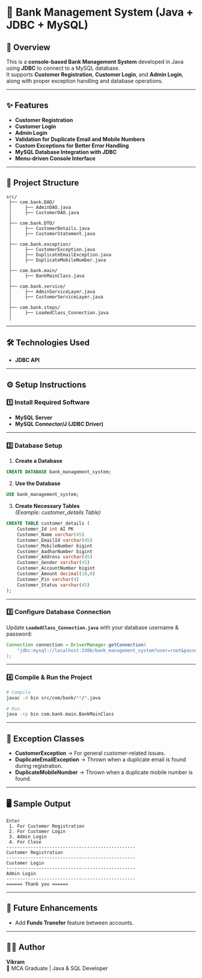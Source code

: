 # 🏦 Bank Management System (Java + JDBC + MySQL)

## 📌 Overview
This is a **console-based Bank Management System** developed in Java using **JDBC** to connect to a MySQL database.  
It supports **Customer Registration**, **Customer Login**, and **Admin Login**, along with proper exception handling and database operations.

---

## ✨ Features
- **Customer Registration**
- **Customer Login**
- **Admin Login**
- **Validation for Duplicate Email and Mobile Numbers**
- **Custom Exceptions for Better Error Handling**
- **MySQL Database Integration with JDBC**
- **Menu-driven Console Interface**

---

## 📂 Project Structure

```
src/
 ├── com.bank.DAO/
 │     ├── AdminDAO.java
 │     ├── CustomerDAO.java
 │
 ├── com.bank.DTO/
 │     ├── CustomerDetails.java
 │     ├── CustomerStatement.java
 │
 ├── com.bank.exception/
 │     ├── CustomerException.java
 │     ├── DuplicateEmailException.java
 │     ├── DuplicateMobileNumber.java
 │
 ├── com.bank.main/
 │     ├── BankMainClass.java
 │
 ├── com.bank.service/
 │     ├── AdminServiceLayer.java  
 │     ├── CustomerServiceLayer.java
 │
 ├── com.bank.steps/
 │     ├── LoadedClass_Connection.java
 │
```

---

## 🛠 Technologies Used
- **JDBC API**

---

## ⚙️ Setup Instructions

### 1️⃣ Install Required Software
- **MySQL Server**
- **MySQL Connector/J (JDBC Driver)**

---

### 2️⃣ Database Setup
1. **Create a Database**
```sql
CREATE DATABASE bank_management_system;
```

2. **Use the Database**
```sql
USE bank_management_system;
```

3. **Create Necessary Tables**  
*(Example: customer_details Table)*
```sql
CREATE TABLE customer_details (
    Customer_Id int AI PK 
	Customer_Name varchar(45) 
	Customer_EmailId varchar(45) 
	Customer_MobileNumber bigint 
	Customer_AadharNumber bigint 
	Customer_Address varchar(45) 
	Customer_Gender varchar(45) 
	Customer_AccountNumber bigint 
	Customer_Amount decimal(10,0) 
	Customer_Pin varchar(4) 
	Customer_Status varchar(45)
);
```

---

### 3️⃣ Configure Database Connection
Update **`LoadedClass_Connection.java`** with your database username & password:
```java
Connection connection = DriverManager.getConnection(
    "jdbc:mysql://localhost:3306/bank_management_system?user=root&password=YOUR_PASSWORD"
);
```

---

### 4️⃣ Compile & Run the Project
```bash
# Compile
javac -d bin src/com/bank/**/*.java

# Run
java -cp bin com.bank.main.BankMainClass
```

---

## 📜 Exception Classes
- **CustomerException** → For general customer-related issues.
- **DuplicateEmailException** → Thrown when a duplicate email is found during registration.
- **DuplicateMobileNumber** → Thrown when a duplicate mobile number is found.

---

## 🖥 Sample Output

```
Enter 
 1. For Customer Registration 
 2. For Customer Login 
 3. Admin Login 
 4. For Close
------------------------------------------------
Customer Registration
------------------------------------------------
Customer Login
------------------------------------------------
Admin Login
------------------------------------------------
====== Thank you ======
```

---

## 🚀 Future Enhancements
- Add **Funds Transfer** feature between accounts.

---

## 👨‍💻 Author
**Vikram**  
💼 MCA Graduate | Java & SQL Developer
